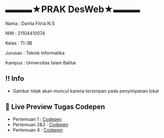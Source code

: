 # ▬▬▬★PRAK DesWeb★▬▬▬

Nama    : Danila Fitria N.S

NIM     : 21104410074

Kelas   : TI-3B

Jurusan : Teknik Informatika

Kampus  : Universitas Islam Balitar


## ‼️ Info
-  Gambar tidak akan muncul karena tersimpan pada penyimpanan lokal


## 🔗 Live Preview Tugas Codepen

- Pertemuan 1 : [Codepen](https://codepen.io/collection/qOpLEp)
- Pertemuan 2&3  : [Codepen](https://codepen.io/collection/qOpLEp)
- Pertemuan 4 : [Codepen](https://codepen.io/collection/mrpakQ)
